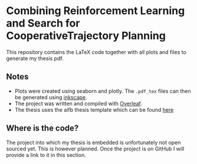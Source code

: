 # Combining Reinforcement Learning and Search for CooperativeTrajectory Planning
This repository contains the LaTeX code together with all plots and files to generate my thesis pdf.

## Notes
- Plots were created using seaborn and plotly. The `.pdf_tex` files can then be generated using [inkscape](https://inkscape.org/).
- The project was written and compiled with [Overleaf](https://www.overleaf.com/).
- The thesis uses the aifb thesis template which can be found [here](https://www.aifb.kit.edu/web/Abschlussarbeiten/en)

## Where is the code?
The project into which my thesis is embedded is unfortunately not open sourced yet. This is however planned. Once the project is on GitHub I will provide a link to it in this section.